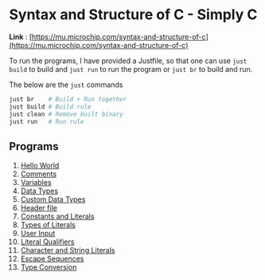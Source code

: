 # Syntax and Structure of C - Simply C

**Link** : [https://mu.microchip.com/syntax-and-structure-of-c](https://mu.microchip.com/syntax-and-structure-of-c)

To run the programs, I have provided a Justfile, so that one can use `just build` to build and `just run` to run the program or `just br` to build and run.

The below are the `just` commands

```bash
just br    # Build + Run together
just build # Build rule
just clean # Remove built binary
just run   # Run rule
```

## Programs 

1. [Hello World](./hello_world/main.c)
2. [Comments](./comments/main.c)
3. [Variables](./variables/main.c)
4. [Data Types](./data_types/main.c)
5. [Custom Data Types](./custom_types/main.c)
6. [Header file](./header_file/main.c)
7. [Constants and Literals](./constants_literals/main.c)
8. [Types of Literals](./literal_types/main.c)
9. [User Input](./user_input/main.c)
10. [Literal Qualifiers](./literal_qualifiers/main.c)
11. [Character and String Literals](./character_string_literals/main.c)
12. [Escape Sequences](./escape_sequences/main.c)
13. [Type Conversion](./type_conversion/main.c)
